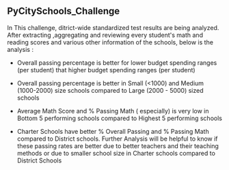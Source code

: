 ## PyCitySchools_Challenge


In This challenge, ditrict-wide standardized test results are being analyzed. After extracting ,aggregating and reviewing every student's math and reading scores and various other information 
of the schools, below is the analysis :

-  Overall passing percentage is better for lower budget spending ranges (per student) that higher budget spending ranges (per student)

-  Overall passing percentage is better in Small (<1000) and Medium (1000-2000) size schools compared to Large (2000 - 5000) sized schools

-  Average Math Score and % Passing Math ( especially) is very low in Bottom 5 performing schools compared to Highest 5 performing schools

-  Charter Schools have better % Overall Passing and % Passing Math compared to District schools. Further Analysis will be helpful to know if 
   these passing rates are better due to better teachers and their teaching methods or due to smaller school size in Charter schools compared 
   to District Schools
 
